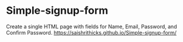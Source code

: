 # Simple-signup-form
 Create a single HTML page with fields for Name, Email, Password, and Confirm Password. 
 https://saishrithicks.github.io/Simple-signup-form/
